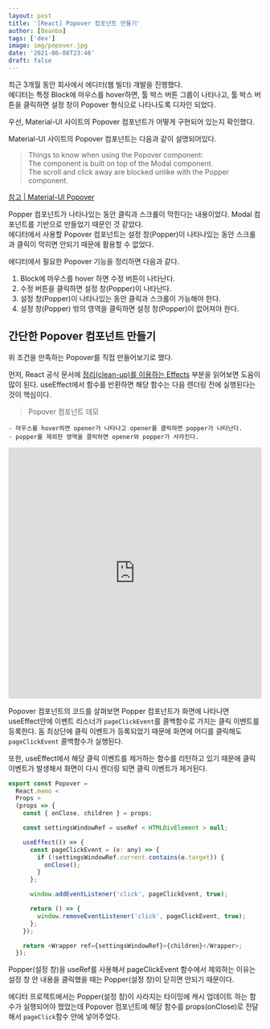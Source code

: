 ```yaml
---
layout: post
title: '[React] Popover 컴포넌트 만들기'
author: [Beanba]
tags: ['dev']
image: img/popover.jpg
date: '2021-06-08T23:46'
draft: false
---
```


최근 3개월 동안 회사에서 에디터(웹 빌더) 개발을 진행했다.<br />
에디터는 특정 Block에 마우스를 hover하면, 툴 박스 버튼 그룹이 나타나고, 툴 박스 버튼을 클릭하면 설정 창이 Popover 형식으로 나타나도록 디자인 되었다.

우선, Material-UI 사이트의 Popover 컴포넌트가 어떻게 구현되어 있는지 확인했다.

Material-UI 사이트의 Popover 컴포넌트는 다음과 같이 설명되어있다.

> Things to know when using the Popover component:<br />
> The component is built on top of the Modal component.<br />
> The scroll and click away are blocked unlike with the Popper component.

[참고 | Material-UI Popover](https://material-ui.com/components/popover/#popover)

Popper 컴포넌트가 나타나있는 동안 클릭과 스크롤이 막힌다는 내용이었다. Modal 컴포넌트를 기반으로 만들었기 때문인 것 같았다.<br />
에디터에서 사용할 Popover 컴포넌트는 설정 창(Popper)이 나타나있는 동안 스크롤과 클릭이 막히면 안되기 때문에 활용할 수 없었다.

에디터에서 필요한 Popover 기능을 정리하면 다음과 같다.

1. Block에 마우스를 hover 하면 수정 버튼이 나타난다.
2. 수정 버튼을 클릭하면 설정 창(Popper)이 나타난다.
3. 설정 창(Popper)이 나타나있는 동안 클릭과 스크롤이 가능해야 한다.
4. 설정 창(Popper) 밖의 영역을 클릭하면 설정 창(Popper)이 없어져야 한다.

## 간단한 Popover 컴포넌트 만들기

위 조건을 만족하는 Popover를 직접 만들어보기로 했다.

먼저, React 공식 문서에 [정리(clean-up)를 이용하는 Effects](https://ko.reactjs.org/docs/hooks-effect.html#effects-without-cleanup) 부분을 읽어보면 도움이 많이 된다.
useEffect에서 함수를 반환하면 해당 함수는 다음 렌더링 전에 실행된다는 것이 핵심이다.

> Popover 컴포넌트 데모

    - 마우스를 hover하면 opener가 나타나고 opener를 클릭하면 popper가 나타난다.
    - popper를 제외한 영역을 클릭하면 opener와 popper가 사라진다.

<iframe src="https://codesandbox.io/embed/popover-8zt81?fontsize=14&hidenavigation=1&theme=dark"
     style="width:100%; height:500px; border:0; border-radius: 4px; overflow:hiden;"
     title="popover"
     allow="accelerometer; ambient-light-sensor; camera; encrypted-media; geolocation; gyroscope; hid; microphone; midi; payment; usb; vr; xr-spatial-tracking"
     sandbox="allow-forms allow-modals allow-popups allow-presentation allow-same-origin allow-scripts"
   ></iframe>

>

Popover 컴포넌트의 코드를 살펴보면
Popper 컴포넌트가 화면에 나타나면 useEffect안에 이벤트 리스너가 `pageClickEvent`를 콜백함수로 가지는 클릭 이벤트를 등록한다.
돔 최상단에 클릭 이벤트가 등록되었기 때문에 화면에 어디를 클릭해도 `pageClickEvent` 콜백함수가 실행된다.

또한, useEffect에서 해당 클릭 이벤트를 제거하는 함수를 리턴하고 있기 때문에 클릭 이벤트가 발생해서 화면이 다시 렌더링 되면 클릭 이벤트가 제거된다.

```javascript
export const Popover =
  React.memo <
  Props >
  (props => {
    const { onClose, children } = props;

    const settingsWindowRef = useRef < HTMLDivElement > null;

    useEffect(() => {
      const pageClickEvent = (e: any) => {
        if (!settingsWindowRef.current.contains(e.target)) {
          onClose();
        }
      };

      window.addEventListener('click', pageClickEvent, true);

      return () => {
        window.removeEventListener('click', pageClickEvent, true);
      };
    });

    return <Wrapper ref={settingsWindowRef}>{children}</Wrapper>;
  });
```

Popper(설정 창)을 useRef를 사용해서 pageClickEvent 함수에서 제외하는 이유는
설정 창 안 내용을 클릭했을 때는 Popper(설정 창)이 닫히면 안되기 때문이다.

에디터 프로젝트에서는 Popper(설정 창)이 사라지는 타이밍에 캐시 업데이트 하는 함수가 실행되어야 했었는데
Popover 컴포넌트에 해당 함수를 props(onClose)로 전달해서 `pageClick`함수 안에 넣어주었다.
